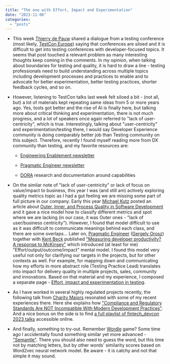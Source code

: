 ```yaml
---
title: "The one with Effort, Impact and Experimentation"
date: "2023-11-06"
categories: 
  - "posts"
---
```


- This week [Thierry de Pauw](https://www.linkedin.com/in/tdpauw/) shared a dialogue from a testing conference (most likely, [TestCon Europe](https://testcon.lt/)) saying that conferences are siloed and it is difficult to get into testing conferences with developer-focused topics. It seems that post touched a relevant problem as many interesting thoughts keep coming in the comments. In my opinion, when talking about boundaries for testing and quality, it is hard to draw a line - testing professionals need to build understanding across multiple topics including development processes and practices to enable and to advocate for better experimentation, better testing practices, shorter feedback cycles, and so on.

- However, listening to TestCon talks last week felt siloed a bit - (not all, but) a lot of materials kept repeating same ideas from 5 or more years ago. Yes, tools got better and the rise of AI is finally here, but talking more about critical thinking and experimentation, there is not much progress, and a lot of speakers once again referred to "lack of user-centricity", which is true. Interestingly, talking about "user-centricity" and experimentation/testing there, I would say Developer Experience community is doing comparably better job than Testing community on this subject. Therefore, recently I found myself reading more from DX community than testing, and my favorite resources are:
    - [Engineering Enablement newsletter](https://www.linkedin.com/newsletters/engineering-enablement-7025192448687579136/)
    
    - [Pragmatic Engineer newsletter](https://newsletter.pragmaticengineer.com/)
    
    - [DORA](https://dora.dev/) research and documentation around capabilities

- On the similar note of "lack of user-centricity" or lack of focus on value/impact to business, this year I was (and still am) actively exploring quality metrics topic as I had a gut feeling we are missing some part of full picture in our company. Early this year [Michael Kutz](https://www.linkedin.com/in/micha-kutz/) posted an article about [Outer, Inner, and Process Quality in Software Development](https://www.infoq.com/articles/metrics-quality-software/) and it gave a nice model how to classify different metrics and spot where we are lacking (in our case, it was Outer ones - "lack of user/business centricity"). However, I found that model difficult to use as it was difficult to communicate meanings behind each class, and there are some overlaps... Later on, [Pragmatic Engineer](https://newsletter.pragmaticengineer.com/) ([Gergely Orosz](https://www.linkedin.com/in/gergelyorosz/)) together with [Kent Beck](https://www.linkedin.com/in/kentbeck/) published ["Measuring developer productivity? A response to McKinsey"](https://newsletter.pragmaticengineer.com/p/measuring-developer-productivity) which introduced (at least for me) "Effort/output/outcome/impact" mental model. I found this model very useful not only for clarifying our targets in the projects, but for other contexts as well. For example, for mapping down and communicating how my efforts in more abstract role (Testing Practice Lead) translates into impact for delivery quality in multiple projects, sales, community and innovations. Based on that material and my experience, I composed a separate page - [Effort, impact and experimentation in testing](/effort-impact-and-experimentation-in-testing/).

- As I have worked in several highly regulated projects recently, the following talk from [Charity Majors](https://www.linkedin.com/in/charity-majors/) resonated with some of my recent experiences there. Here she explains how ["Compliance and Regulatory Standards Are NOT Incompatible With Modern Development Practices"](https://www.linkedin.com/posts/charity-majors_fintechdevcon-2023-compliance-standards-activity-7125307767661240320-RQRZ/). And a nice bonus on the side is to find [a full playlist of fintech\_devcon 2023 talks](https://www.youtube.com/playlist?list=PLAsKzbz1YBdmmVirvoYyyg-XeXFOygUmi) accessible online.

- And finally, something to try-out. Remember [Wordle](https://www.nytimes.com/games/wordle/index.html) game? Some time ago I accidentally found something similar yet more advanced - ["Semantle"](https://semantle.com/). There you should also need to guess the word, but this time not by matching letters, but by other words' similarity scores based on Word2vec neural network model. Be aware - it is catchy and not that simple it may sound.
